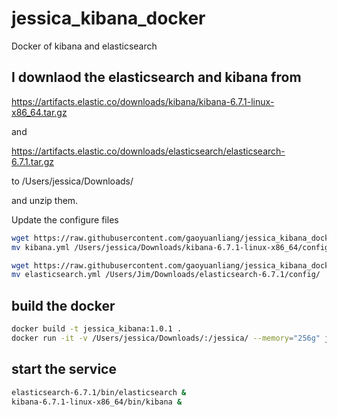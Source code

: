 # jessica_kibana_docker
Docker of kibana and elasticsearch


## I downlaod the elasticsearch and kibana from 

https://artifacts.elastic.co/downloads/kibana/kibana-6.7.1-linux-x86_64.tar.gz 

and 

https://artifacts.elastic.co/downloads/elasticsearch/elasticsearch-6.7.1.tar.gz 

to /Users/jessica/Downloads/

and unzip them.

Update the configure files

```bash
wget https://raw.githubusercontent.com/gaoyuanliang/jessica_kibana_docker/master/kibana.yml
mv kibana.yml /Users/jessica/Downloads/kibana-6.7.1-linux-x86_64/config/

wget https://raw.githubusercontent.com/gaoyuanliang/jessica_kibana_docker/master/elasticsearch.yml
mv elasticsearch.yml /Users/Jim/Downloads/elasticsearch-6.7.1/config/
```

## build the docker

```bash
docker build -t jessica_kibana:1.0.1 .
docker run -it -v /Users/jessica/Downloads/:/jessica/ --memory="256g" jessica_kibana:1.0.1
```

## start the service 
```bash
elasticsearch-6.7.1/bin/elasticsearch &
kibana-6.7.1-linux-x86_64/bin/kibana &
```
